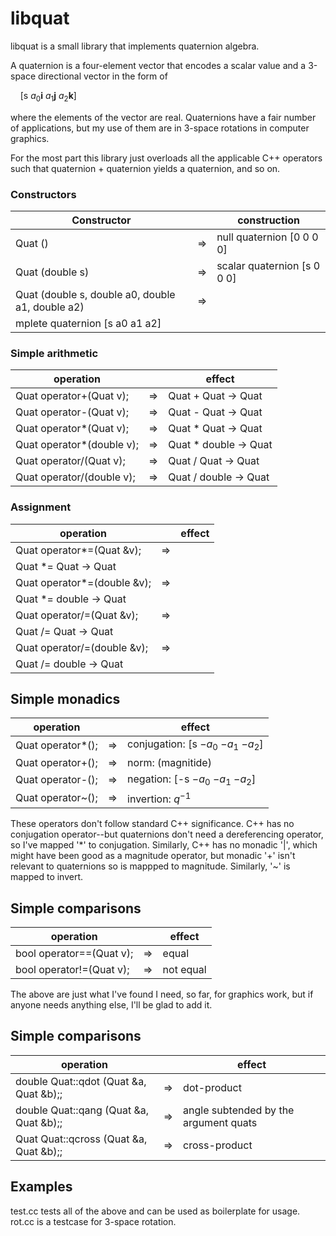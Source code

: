 # libquat
libquat is a small library that implements quaternion algebra.

A quaternion is a four-element vector that encodes a scalar value and a
3-space directional vector in the form of

&nbsp;&nbsp;&nbsp;&nbsp;[s $a_0$**i** $a_1$**j** $a_2$**k**]

where the elements of the vector are real.  Quaternions have a fair number of
applications, but my use of them are in 3-space rotations in computer graphics.

For the most part this library just overloads all the applicable C++ operators
such that quaternion + quaternion yields a quaternion, and so on.

### Constructors

| Constructor |     |construction |
| ----------- | --- |------------ |
| Quat () | $\Rightarrow$ | null quaternion [0 0 0 0] |
| Quat (double s) | $\Rightarrow$ | scalar quaternion [s 0 0 0] |
| Quat (double s, double a0, double a1, double a2) | $\Rightarrow$ |
     mplete quaternion [s a0 a1 a2] |

### Simple arithmetic

| operation |     | effect |
| --------- | --- | ------ |
| Quat operator+(Quat v);   | $\Rightarrow$ | Quat + Quat $\rightarrow$ Quat |
| Quat operator-(Quat v);   | $\Rightarrow$ | Quat - Quat $\rightarrow$ Quat |
| Quat operator*(Quat v);   | $\Rightarrow$ | Quat * Quat $\rightarrow$ Quat |
| Quat operator*(double v); | $\Rightarrow$ | Quat * double $\rightarrow$ Quat |
| Quat operator/(Quat v);   | $\Rightarrow$ | Quat / Quat $\rightarrow$ Quat |
| Quat operator/(double v); | $\Rightarrow$ | Quat / double $\rightarrow$ Quat |

### Assignment

| operation |     | effect |
| --------- | --- | ------ |
| Quat operator*=(Quat &v);   | $\Rightarrow$ |
Quat *= Quat $\rightarrow$ Quat |
| Quat operator*=(double &v); | $\Rightarrow$ |
Quat *= double $\rightarrow$ Quat |
| Quat operator/=(Quat &v);   | $\Rightarrow$ |
Quat /= Quat $\rightarrow$ Quat |
| Quat operator/=(double &v); | $\Rightarrow$ |
  Quat /= double $\rightarrow$ Quat |

## Simple monadics

| operation |     | effect |
| --------- | --- | ------ |
| Quat          operator*();   | $\Rightarrow$ | conjugation: [s $-a_0$ $-a_1$ $-a_2$] |
| Quat          operator+();   | $\Rightarrow$ | norm: (magnitide) |
| Quat          operator-();   | $\Rightarrow$ | negation: [-s $-a_0$ $-a_1$ $-a_2$] |
| Quat          operator~();   | $\Rightarrow$ | invertion: $q^{-1}$ |

These operators don't follow standard C++ significance.  C++ has no conjugation operator--but
quaternions don't need a dereferencing operator, so I've mapped '*' to conjugation.  Similarly,
C++ has no monadic '|', which might have been good as a magnitude operator, but monadic
'+' isn't relevant to quaternions so is mappped to magnitude.  Similarly, '~' is mapped to
invert. 

## Simple comparisons

| operation |     | effect |
| --------- | --- | ------ |
| bool          operator==(Quat v); | $\Rightarrow$ | equal |
| bool          operator!=(Quat v); | $\Rightarrow$ | not equal |

The above are just what I've found I need, so far, for graphics work, but if anyone needs
anything else, I'll be glad to add it.

## Simple comparisons

| operation |     | effect |
| --------- | --- | ------ |
| double Quat::qdot (Quat &a, Quat &b);; | $\Rightarrow$ | dot-product |
| double Quat::qang (Quat &a, Quat &b);; | $\Rightarrow$ | angle subtended by the argument quats |
| Quat Quat::qcross (Quat &a, Quat &b);; | $\Rightarrow$ | cross-product |

## Examples

test.cc tests all of the above and can be used as boilerplate for usage.  rot.cc is a testcase
for 3-space rotation.


